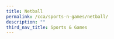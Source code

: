 ```yaml
---
title: Netball
permalink: /cca/sports-n-games/netball/
description: ""
third_nav_title: Sports & Games
---
```

